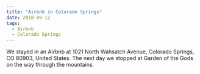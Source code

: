 ```yaml
---
title: "Airbnb in Colorado Springs"
date: 2018-09-12
tags:
  - Airbnb
  - Colorado Springs
---
```

We stayed in an Airbnb at 1021 North Wahsatch Avenue, Colorado Springs, CO 80903, United States. The next day we stopped at Garden of the Gods on the way through the mountains.